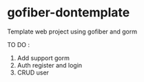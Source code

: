 # gofiber-dontemplate
Template web project using gofiber and gorm

TO DO :
1. Add support gorm
2. Auth register and login
3. CRUD user